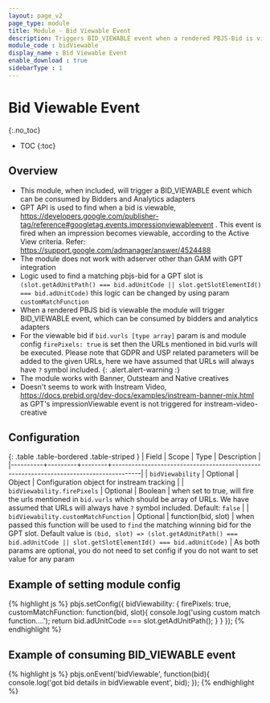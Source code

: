 ```yaml
---
layout: page_v2
page_type: module
title: Module - Bid Viewable Event
description: Triggers BID_VIEWABLE event when a rendered PBJS-Bid is viewable according to [Active View criteria](https://support.google.com/admanager/answer/4524488)
module_code : bidViewable
display_name : Bid Viewable Event
enable_download : true
sidebarType : 1
---
```


# Bid Viewable Event
{:.no_toc}

* TOC
{:toc}

## Overview
- This module, when included, will trigger a BID_VIEWABLE event which can be consumed by Bidders and Analytics adapters
- GPT API is used to find when a bid is viewable, https://developers.google.com/publisher-tag/reference#googletag.events.impressionviewableevent . This event is fired when an impression becomes viewable, according to the Active View criteria.
Refer: https://support.google.com/admanager/answer/4524488
- The module does not work with adserver other than GAM with GPT integration
- Logic used to find a matching pbjs-bid for a GPT slot is ` (slot.getAdUnitPath() === bid.adUnitCode || slot.getSlotElementId() === bid.adUnitCode) ` this logic can be changed by using param ` customMatchFunction `
- When a rendered PBJS bid is viewable the module will trigger BID_VIEWABLE event, which can be consumed by bidders and analytics adapters
- For the viewable bid if ` bid.vurls [type array] ` param is and module config ` firePixels: true ` is set then the URLs mentioned in bid.vurls will be executed. Please note that GDPR and USP related parameters will be added to the given URLs, here we have assumed that URLs will always have `?` symbol included.
{: .alert.alert-warning :}
- The module works with Banner, Outsteam and Native creatives
- Doesn't seems to work with Instream Video, https://docs.prebid.org/dev-docs/examples/instream-banner-mix.html as GPT's impressionViewable event is not triggered for instream-video-creative

## Configuration

{: .table .table-bordered .table-striped }
| Field    | Scope   | Type   | Description                                                                           |
|----------+---------+--------+---------------------------------------------------------------------------------------|
| `bidViewability` | Optional | Object | Configuration object for instream tracking |
| `bidViewability.firePixels` | Optional | Boolean | when set to true, will fire the urls mentioned in `bid.vurls` which should be array of URLs. We have assumed that URLs will always have `?` symbol included. Default: `false` |
| `bidViewability.customMatchFunction` | Optional | function(bid, slot) | when passed this function will be used to `find` the matching winning bid for the GPT slot. Default value is ` (bid, slot) => (slot.getAdUnitPath() === bid.adUnitCode || slot.getSlotElementId() === bid.adUnitCode) ` |
As both params are optional, you do not need to set config if you do not want to set value for any param

## Example of setting module config
{% highlight js %}
	pbjs.setConfig({
        bidViewability: {
            firePixels: true,
            customMatchFunction: function(bid, slot){
                console.log('using custom match function....');
                return bid.adUnitCode === slot.getAdUnitPath();
            }
        }
    });
{% endhighlight %}

## Example of consuming BID_VIEWABLE event
{% highlight js %}
	pbjs.onEvent('bidViewable', function(bid){
		console.log('got bid details in bidViewable event', bid);
	});
{% endhighlight %}